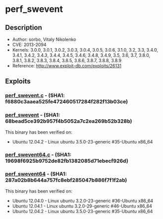 # perf_swevent

## Description
* Author: sorbo, Vitaly Nikolenko
* CVE: 2013-2094
* Kernels: 3.0.0, 3.0.1, 3.0.2, 3.0.3, 3.0.4, 3.0.5, 3.0.6, 3.1.0, 3.2, 3.3, 3.4.0, 3.4.1, 3.4.2, 3.4.3, 3.4.4, 3.4.5, 3.4.6, 3.4.8, 3.4.9, 3.5, 3.6, 3.7, 3.8.0, 3.8.1, 3.8.2, 3.8.3, 3.8.4, 3.8.5, 3.8.6, 3.8.7, 3.8.8, 3.8.9
* Reference: http://www.exploit-db.com/exploits/26131

## Exploits

### [perf_swevent.c](perf_swevent.c) - (SHA1: f6880c3aaea525fe472460517284f282f13b03ce)
### [perf_swevent](perf_swevent) - (SHA1: 68bead5ce392b957f4b5052a7c2ea269b52b328b)
This binary has been verified on:
* Ubuntu 12.04.2 - Linux ubuntu 3.5.0-23-generic #35-Ubuntu x86_64

### [perf_swevent64.c](perf_swevent64.c) - (SHA1: 19698f6925b9752de82fb1382085d71ebecf926d)
### [perf_swevent64](perf_swevent64) - (SHA1: 287a02b8b644a757fc8ebf285047b886f7f1f2ab)

This binary has been verified on:
* Ubuntu 12.04.0 - Linux ubuntu 3.2.0-23-generic #36-Ubuntu x86_64
* Ubuntu 12.04.1 - Linux ubuntu 3.2.0-29-generic #46-Ubuntu x86_64
* Ubuntu 12.04.2 - Linux ubuntu 3.5.0-23-generic #35-Ubuntu x86_64
